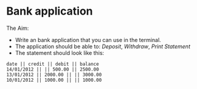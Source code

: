 # Bank application

The Aim:

- Write an bank application that you can use in the terminal.
- The application should be able to: *Deposit*, *Withdraw*, *Print Statement*
- The statement should look like this:

```
date || credit || debit || balance
14/01/2012 || || 500.00 || 2500.00
13/01/2012 || 2000.00 || || 3000.00
10/01/2012 || 1000.00 || || 1000.00
```

